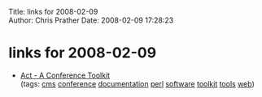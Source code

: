 Title: links for 2008-02-09  
Author: Chris Prather
Date: 2008-02-09 17:28:23

# links for 2008-02-09
<ul class="delicious">
	<li>
		<div class="delicious-link"><a href="http://act.mongueurs.net/">Act - A Conference Toolkit</a></div>
		<div class="delicious-tags">(tags: <a href="http://del.icio.us/perigrin/cms">cms</a> <a href="http://del.icio.us/perigrin/conference">conference</a> <a href="http://del.icio.us/perigrin/documentation">documentation</a> <a href="http://del.icio.us/perigrin/perl">perl</a> <a href="http://del.icio.us/perigrin/software">software</a> <a href="http://del.icio.us/perigrin/toolkit">toolkit</a> <a href="http://del.icio.us/perigrin/tools">tools</a> <a href="http://del.icio.us/perigrin/web">web</a>)</div>
	</li>
</ul>

